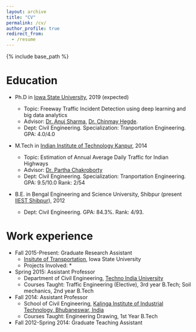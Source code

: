 ```yaml
---
layout: archive
title: "CV"
permalink: /cv/
author_profile: true
redirect_from:
  - /resume
---
```


{% include base_path %}

Education
======

* Ph.D in [Iowa State University](https://www.iastate.edu/), 2019 (expected)
  * Topic: Freeway Traffic Incident Detection using deep learning and big data analytics
  * Advisor: [Dr. Anuj Sharma](https://www.ccee.iastate.edu/directory/?user_page=anujs), [Dr. Chinmay Hegde](http://home.engineering.iastate.edu/~chinmay/).
  * Dept: Civil Engineering. Specialization: Tranportation Engineering. GPA: 4.0/4.0
  
* M.Tech in [Indian Institute of Technology Kanpur](http://www.iitk.ac.in/), 2014
  * Topic: Estimation of Annual Average Daily Traffic for Indian Highways
  * Advisor: [Dr. Partha Chakroborty](http://home.iitk.ac.in/~partha/)
  * Dept: Civil Engineering. Specialization: Tranportation Engineering. GPA: 9.5/10.0 Rank: 2/54
  
* B.E. in Bengal Engineering and Science University, Shibpur (present [IIEST Shibpur](http://www.iiests.ac.in/)), 2012
  * Dept: Civil Engineering. GPA: 84.3%. Rank: 4/93.



Work experience
======
* Fall 2015-Present: Graduate Research Assistant
  * [Insitute of Transportation](http://www.intrans.iastate.edu), Iowa State University
  * Projects Involved:
    *
* Spring 2015: Assistant Professor
  * Department of Civil Engineering, [Techno India University](https://technoindiauniversity.ac.in/)
  * Courses Taught: Traffic Engineering (Elective), 3rd year B.Tech; Soil mechanics, 2nd year B.Tech
* Fall 2014: Assistant Professor
  * School of Civil Engineering, [Kalinga Institute of Industrial Technology, Bhubaneswar, India](http://kiit.ac.in/)
  * Courses Taught: Engineering Drawing, 1st Year B.Tech
* Fall 2012-Spring 2014: Graduate Teaching Assistant
  
